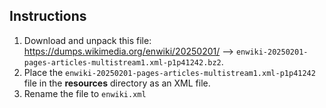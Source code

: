 
## Instructions

1. Download and unpack this file: https://dumps.wikimedia.org/enwiki/20250201/ --> `enwiki-20250201-pages-articles-multistream1.xml-p1p41242.bz2`.
2. Place the `enwiki-20250201-pages-articles-multistream1.xml-p1p41242` file in the **resources** directory as an XML file.
3. Rename the file to `enwiki.xml`

